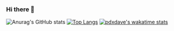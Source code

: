 ### Hi there 👋

![Anurag's GitHub stats](https://github-readme-stats.vercel.app/api?username=pdxdave&hide=contribs,prs)
[![Top Langs](https://github-readme-stats.vercel.app/api/top-langs/?username=pdxdave&layout=compact)](https://github.com/pdxdave/github-readme-stats)
[![pdxdave's wakatime stats](https://github-readme-stats.vercel.app/api/wakatime?username=@pdxdave)](https://github.com/pdxdave/github-readme-stats)

<!--
**pdxdave/pdxdave** is a ✨ _special_ ✨ repository because its `README.md` (this file) appears on your GitHub profile.

Here are some ideas to get you started:

- 🔭 I’m currently working on ...
- 🌱 I’m currently learning ...
- 👯 I’m looking to collaborate on ...
- 🤔 I’m looking for help with ...
- 💬 Ask me about ...
- 📫 How to reach me: ...
- 😄 Pronouns: ...
- ⚡ Fun fact: ...
-->
